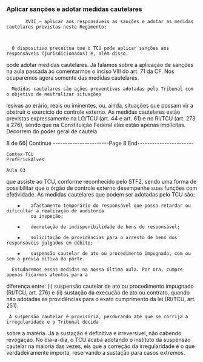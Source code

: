 ### Aplicar sanções e adotar medidas cautelares ###


           XVII – aplicar aos responsáveis as sanções e adotar as medidas cautelares previstas neste Regimento;



      O dispositivo preceitua que o TCU pode aplicar sanções aos responsáveis (jurisdicionados) e, além disso,
pode adotar medidas cautelares. Já falamos sobre a aplicação de sanções na aula passada ao comentarmos o
inciso VIII do art. 71 da CF. Nos ocuparemos agora somente das medidas cautelares.

      Medidas cautelares são ações preventivas adotadas pelo Tribunal com o objetivo de neutralizar situações
lesivas ao erário, reais ou iminentes, ou, ainda, situações que possam vir a obstruir o exercício do controle
externo. As medidas cautelares estão previstas expressamente na LO/TCU (art. 44 e art. 61) e no RI/TCU (art.
273 a 276), sendo que na Constituição Federal elas estão apenas implícitas. Decorrem do poder geral de cautela




8 de 66| Continue
-----------------------Page 8 End-----------------------

    Contex-TCU                                                                              ProfErickAlves
                                                                                                                         Aula 03

que assiste ao TCU, conforme reconhecido pelo STF2, sendo uma forma de possibilitar que o órgão de controle
externo desempenhe suas funções com efetividade.
       As medidas cautelares que podem ser adotadas pelo TCU são:

        ▪    afastamento temporário do responsável que possa retardar ou dificultar a realização de auditoria
             ou inspeção;

        ▪    decretação de indisponibilidade de bens do responsável;

        ▪    solicitação de providências para o arresto de bens dos responsáveis julgados em débito;

        ▪    suspensão cautelar de ato ou procedimento impugnado, com ou sem a prévia oitiva da parte.

      Estudaremos essas medidas na nossa última aula. Por ora, cumpre apenas ficarmos atentos para a
diferença entre: (i) suspensão cautelar de ato ou procedimento impugnado (RI/TCU, art. 276) e (ii) sustação da
execução de ato ou contrato, quando não adotadas as providências para o exato cumprimento da lei (RI/TCU,
art. 251).

     A suspensão cautelar é provisória, perdurando até que se corrija a irregularidade e o Tribunal decida
sobre a matéria. Já a sustação é definitiva e irreversível, não cabendo revogação. No dia-a-dia, o TCU acaba
adotando o instituto da suspensão cautelar na maioria das vezes, eis que a correção da irregularidade é o que
verdadeiramente importa, reservando a sustação para casos extremos.